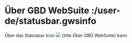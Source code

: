 # Über GBD WebSuite :/user-de/statusbar.gwsinfo

Über das Statusbar Icon ![](gws-logo-24px.svg) {title Über GBD WebSuite} kann 
